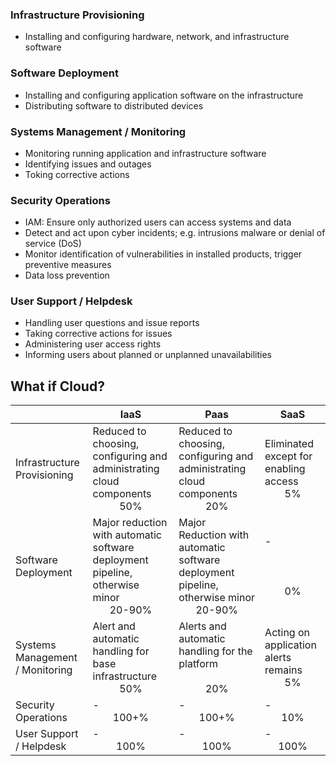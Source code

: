 ### Infrastructure Provisioning
- Installing and configuring hardware, network, and infrastructure software

### Software Deployment
- Installing and configuring application software on the infrastructure
- Distributing software to distributed devices 
### Systems Management / Monitoring
- Monitoring running application and infrastructure software
- Identifying issues and outages
- Toking corrective actions

### Security Operations
- IAM: Ensure only authorized users can access systems and data
- Detect and act upon cyber incidents; e.g. intrusions malware or denial of service (DoS)
- Monitor identification of vulnerabilities in installed products, trigger preventive measures
- Data loss prevention

### User Support / Helpdesk
- Handling user questions and issue reports
- Taking corrective actions for issues
- Administering user access rights
- Informing users about planned or unplanned unavailabilities

## What if Cloud?
|                                 | IaaS                                                                                                                  | Paas                                                                                                                  | SaaS                                                                     |
| ------------------------------- | --------------------------------------------------------------------------------------------------------------------- | --------------------------------------------------------------------------------------------------------------------- | ------------------------------------------------------------------------ |
| Infrastructure Provisioning     | Reduced to choosing, configuring and administrating cloud components<br><div align="center">$50\%$</div>              | Reduced to choosing, configuring and administrating cloud components<br><div align="center">$20\%$</div>              | Eliminated except for enabling access<br><div align="center">$5\%$</div> |
| Software Deployment             | Major reduction with automatic software deployment pipeline, otherwise minor<br><div align="center">$20$-$90\%$</div> | Major Reduction with automatic software deployment pipeline, otherwise minor<br><div align="center">$20$-$90\%$</div> | -<br><br><br><br><div align="center">$0\%$</div>                         |
| Systems Management / Monitoring | Alert and automatic handling for base infrastructure<br><div align="center">$50\%$</div>                              | Alerts and automatic handling for the platform<br><br><div align="center">$20\%$</div>                                | Acting on application alerts remains<br><div align="center">$5\%$</div>  |
| Security Operations             | -<br><div align="center">$100$+$\%$</div>                                                                             | -<br><div align="center">$100$+$\%$</div>                                                                             | -<br><div align="center">$10\%$</div>                                    |
| User Support / Helpdesk         | -<br><div align="center">$100\%$</div>                                                                                | -<br><div align="center">$100\%$</div>                                                                                | -<br><div align="center">$100\%$</div>                                   |
